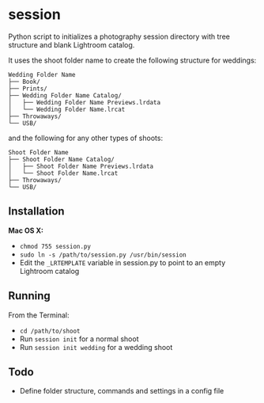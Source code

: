 session
=======

Python script to initializes a photography session directory with tree structure and blank Lightroom catalog.

It uses the shoot folder name to create the following structure for weddings:

```
Wedding Folder Name
├── Book/
├── Prints/
├── Wedding Folder Name Catalog/
│   ├── Wedding Folder Name Previews.lrdata
│   └── Wedding Folder Name.lrcat
├── Throwaways/
└── USB/
```

and the following for any other types of shoots:

```
Shoot Folder Name
├── Shoot Folder Name Catalog/
│   ├── Shoot Folder Name Previews.lrdata
│   └── Shoot Folder Name.lrcat
├── Throwaways/
└── USB/
```

Installation
------------

**Mac OS X:** 

- `chmod 755 session.py`
- `sudo ln -s /path/to/session.py /usr/bin/session`
- Edit the `_LRTEMPLATE` variable in session.py to point to an empty Lightroom catalog

Running
-------

From the Terminal:

- `cd /path/to/shoot`
- Run `session init` for a normal shoot
- Run `session init wedding` for a wedding shoot

Todo
----

- Define folder structure, commands and settings in a config file